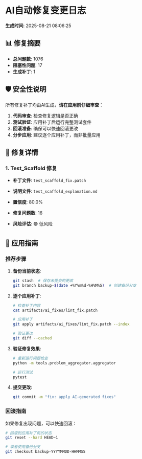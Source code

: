 # AI自动修复变更日志

**生成时间**: 2025-08-21 08:06:25

## 📊 修复摘要

- **总问题数**: 1076
- **阻塞性问题**: 17
- **生成补丁**: 1

## 🛡️ 安全性说明

所有修复补丁均由AI生成，**请在应用前仔细审查**：

1. **代码审查**: 检查修复逻辑是否正确
2. **测试验证**: 应用补丁后运行完整测试套件
3. **回滚准备**: 确保可以快速回滚更改
4. **分步应用**: 建议逐个应用补丁，而非批量应用

## 🔧 修复详情

### 1. Test_Scaffold 修复

- **补丁文件**: `test_scaffold_fix.patch`
- **说明文件**: `test_scaffold_explanation.md`
- **置信度**: 80.0%
- **修复问题数**: 16

- **风险评估**: 🟢 低风险

## 🚀 应用指南

### 推荐步骤

1. **备份当前状态**:
   ```bash
   git stash  # 保存未提交的更改
   git branch backup-$(date +%Y%m%d-%H%M%S)  # 创建备份分支
   ```

2. **逐个应用补丁**:
   ```bash
   # 检查补丁内容
   cat artifacts/ai_fixes/lint_fix.patch
   
   # 应用补丁
   git apply artifacts/ai_fixes/lint_fix.patch --index
   
   # 验证更改
   git diff --cached
   ```

3. **验证修复效果**:
   ```bash
   # 重新运行问题检查
   python -m tools.problem_aggregator.aggregator
   
   # 运行测试
   pytest
   ```

4. **提交更改**:
   ```bash
   git commit -m "fix: apply AI-generated fixes"
   ```

### 回滚指南

如果修复出现问题，可以快速回滚：

```bash
# 回滚到应用补丁前的状态
git reset --hard HEAD~1

# 或者使用备份分支
git checkout backup-YYYYMMDD-HHMMSS
```
